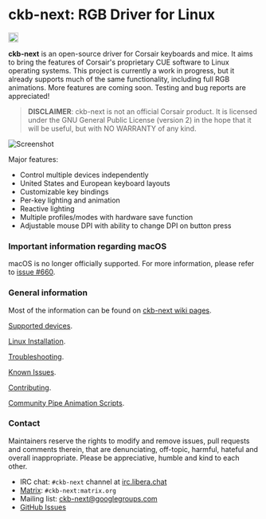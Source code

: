 # ckb-next: RGB Driver for Linux

<a target="_blank" href="https://web.libera.chat/?channels=#ckb-next"><img src="https://img.shields.io/badge/%23irc-libera.chat-blue.svg" height="20" alt="irc.libera.chat #ckb-next" /></a>

**ckb-next** is an open-source driver for Corsair keyboards and mice. It aims to bring the features of Corsair's proprietary CUE software to Linux operating systems. This project is currently a work in progress, but it already supports much of the same functionality, including full RGB animations. More features are coming soon. Testing and bug reports are appreciated!

> __DISCLAIMER__: ckb-next is not an official Corsair product. It is licensed under the GNU General Public License (version 2) in the hope that it will be useful, but with NO WARRANTY of any kind.

![Screenshot](https://i.imgur.com/zMK9jOP.png)

Major features:

- Control multiple devices independently
- United States and European keyboard layouts
- Customizable key bindings
- Per-key lighting and animation
- Reactive lighting
- Multiple profiles/modes with hardware save function
- Adjustable mouse DPI with ability to change DPI on button press

### Important information regarding macOS
macOS is no longer officially supported. For more information, please refer to [issue #660](https://github.com/ckb-next/ckb-next/issues/660).

### General information

Most of the information can be found on [ckb-next wiki pages](https://github.com/ckb-next/ckb-next/wiki).

[Supported devices](https://github.com/ckb-next/ckb-next/wiki/Supported-Hardware).

[Linux Installation](https://github.com/ckb-next/ckb-next/wiki/Linux-Installation).

[Troubleshooting](https://github.com/ckb-next/ckb-next/wiki/Troubleshooting).

[Known Issues](https://github.com/ckb-next/ckb-next/wiki/Known-issues).

[Contributing](https://github.com/ckb-next/ckb-next/wiki/Contributing).

[Community Pipe Animation Scripts](https://github.com/ckb-next/ckb-next/wiki/Community-Pipe-Scripts).

### Contact

Maintainers reserve the rights to modify and remove issues, pull requests and comments therein, that are denunciating, off-topic, harmful, hateful and overall inappropriate.
Please be appreciative, humble and kind to each other.

* IRC chat: `#ckb-next` channel at [irc.libera.chat](https://web.libera.chat/?channels=#ckb-next)
* [Matrix](https://matrix.to/#/#ckb-next:matrix.org): `#ckb-next:matrix.org`
* Mailing list: [ckb-next@googlegroups.com](https://groups.google.com/forum/#!forum/ckb-next)
* [GitHub Issues](https://github.com/ckb-next/ckb-next/issues)
